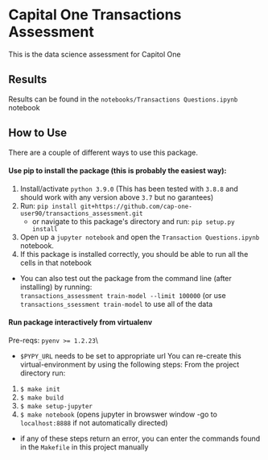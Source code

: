# Capital One Transactions Assessment

This is the data science assessment for Capitol One

## Results
Results can be found in the ```notebooks/Transactions Questions.ipynb``` notebook

## How to Use
There are a couple of different ways to use this package.

#### Use pip to install the package (this is probably the easiest way):
1. Install/activate ```python 3.9.0``` (This has been tested with ```3.8.8``` and should work with any version above ```3.7``` but no garantees)
2. Run: ```pip install git+https://github.com/cap-one-user90/transactions_assessment.git```
    - or navigate to this package's directory and run: ```pip setup.py install```
3. Open up a ```jupyter notebook``` and open the ```Transaction Questions.ipynb``` notebook.
4. If this package is installed correctly, you should be able to run all the cells in that notebook

* You can also test out the package from the command line (after installing) by running:\
 ```transactions_assessment train-model --limit 100000``` (or use ```transactions_ssessment train-model``` to use all of the data

#### Run package interactively from virtualenv
Pre-reqs: ```pyenv >= 1.2.23```\
- ```$PYPY_URL``` needs to be set to appropriate url
You can re-create this virtual-environment by using the following steps:
From the project directory run:
1. ```$ make init```
2. ```$ make build```
3. ```$ make setup-jupyter```
4. ```$ make notebook``` (opens jupyter in browswer window -go to ```localhost:8888``` if not automatically directed)
* if any of these steps return an error, you can enter the commands found in the ```Makefile``` in this project manually



